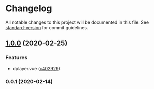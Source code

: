 # Changelog

All notable changes to this project will be documented in this file. See [standard-version](https://github.com/conventional-changelog/standard-version) for commit guidelines.

## [1.0.0](https://github.com/upcwangying/vuepress-plugin-dplayer/compare/v0.0.1...v1.0.0) (2020-02-25)


### Features

* dplayer.vue ([c402929](https://github.com/upcwangying/vuepress-plugin-dplayer/commit/c40292962b1a2715b1082e11bd722e927cf1a124))

### 0.0.1 (2020-02-14)
